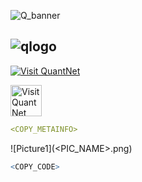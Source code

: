 
![Q_banner](https://github.com/QuantLet/Styleguide-and-Validation-procedure/blob/master/pictures/banner.png)

## ![qlogo](https://github.com/QuantLet/Styleguide-and-Validation-procedure/blob/master/pictures/qloqo.png) **<QNAME>**

[<img src="https://github.com/QuantLet/Styleguide-and-Validation-procedure/blob/master/pictures/qloqo.png" alt="Visit QuantNet">](http://quantlet.de/)

[<img src="https://github.com/QuantLet/Styleguide-and-Validation-procedure/blob/master/pictures/QN2.png" width="50" alt="Visit QuantNet 2.0">](http://quantlet.de/d3/ia)


```yaml
<COPY_METAINFO>
```


![Picture1](<PIC_NAME>.png)


```R
<COPY_CODE>
```
